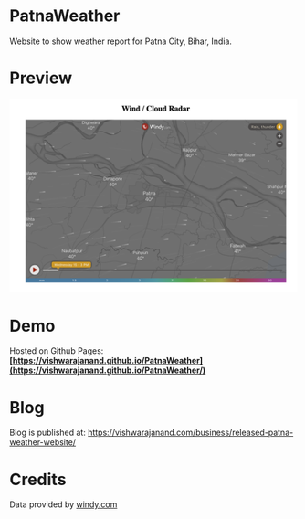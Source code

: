 # PatnaWeather
Website to show weather report for Patna City, Bihar, India.

# Preview

![Preview](https://github.com/vishwarajanand/PatnaWeather/blob/main/demo.png?raw=true "Preview")

# Demo
Hosted on Github Pages:
**[https://vishwarajanand.github.io/PatnaWeather](https://vishwarajanand.github.io/PatnaWeather/)**

# Blog

Blog is published at: https://vishwarajanand.com/business/released-patna-weather-website/

# Credits
Data provided by [windy.com](https://www.windy.com/)
